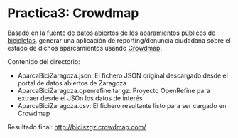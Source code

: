 Practica3: Crowdmap
===================

Basado en la <a href="http://www.zaragoza.es/ciudad/risp/detalle_Risp?id=296">fuente de datos abiertos de los aparamientos públicos de bicicletas</a>, generar una aplicación de reporting/denuncia ciudadana sobre el estado de dichos aparcamientos usando <a href="http://crowdmap.com">Crowdmap</a>.

Contenido del directorio:
* AparcaBiciZaragoza.json: El fichero JSON original descargado desde el portal de datos abiertos de Zaragoza
* AparcaBiciZaragoza.openrefine.tar.gz: Proyecto OpenRefine para extraer desde el JSOn los datos de interés
* AparcaBiciZaragoza.csv: El fichero resultante listo para ser cargado en Crowdmap

Resultado final: <a href="http://biciszgz.crowdmap.com/">http://biciszgz.crowdmap.com/</a>
